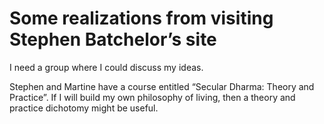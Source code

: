 # Some realizations from visiting Stephen Batchelor’s site

I need a group where I could discuss my ideas.

Stephen and Martine have a course entitled “Secular Dharma: Theory and Practice”. If I will build my own philosophy of living, then a theory and practice dichotomy might be useful.

